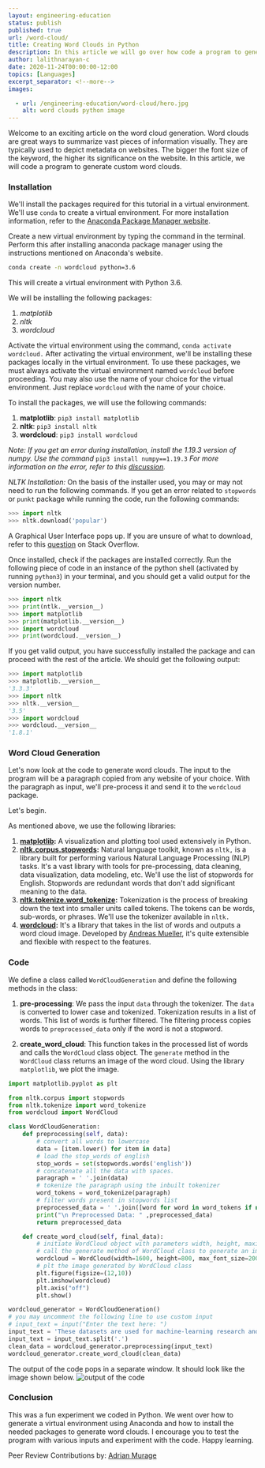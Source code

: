 ```yaml
---
layout: engineering-education
status: publish
published: true
url: /word-cloud/
title: Creating Word Clouds in Python
description: In this article we will go over how code a program to generate word clouds by creating a virtual environment in Python 3.6 and using Anaconda.
author: lalithnarayan-c
date: 2020-11-24T00:00:00-12:00
topics: [Languages]
excerpt_separator: <!--more-->
images:

  - url: /engineering-education/word-cloud/hero.jpg
    alt: word clouds python image
---
```

Welcome to an exciting article on the word cloud generation. Word clouds are great ways to summarize vast pieces of information visually. They are typically used to depict metadata on websites. The bigger the font size of the keyword, the higher its significance on the website. In this article, we will code a program to generate custom word clouds.  
<!--more-->
### Installation
We'll install the packages required for this tutorial in a virtual environment. We'll use `conda` to create a virtual environment. For more installation information, refer to the [Anaconda Package Manager website](https://www.anaconda.com/products/individual). 

Create a new virtual environment by typing the command in the terminal. Perform this after installing anaconda package manager using the instructions mentioned on Anaconda's website.

```bash
conda create -n wordcloud python=3.6
```

This will create a virtual environment with Python 3.6. 

We will be installing the following packages:
1. *matplotlib*
2. *nltk*
3. *wordcloud*

Activate the virtual environment using the command, `conda activate wordcloud.` After activating the virtual environment, we'll be installing these packages locally in the virtual environment. To use these packages, we must always activate the virtual environment named `wordcloud` before proceeding. You may also use the name of your choice for the virtual environment. Just replace `wordcloud` with the name of your choice.

To install the packages, we will use the following commands:
1. **matplotlib**: `pip3 install matplotlib`
2. **nltk**: `pip3 install nltk`
3. **wordcloud**: `pip3 install wordcloud`
   
*Note: If you get an error during installation, install the 1.19.3 version of numpy. Use the command* `pip3 install numpy==1.19.3` *For more information on the error, refer to this [discussion](https://developercommunity.visualstudio.com/content/problem/1207405/fmod-after-an-update-to-windows-2004-is-causing-a.html).*

*NLTK Installation:* On the basis of the installer used, you may or may not need to run the following commands. If you get an error related to `stopwords` or `punkt` package while running the code, run the following commands: 

```python
>>> import nltk
>>> nltk.download('popular')
```

A Graphical User Interface pops up. If you are unsure of what to download, refer to this [question](https://stackoverflow.com/questions/22211525/how-do-i-download-nltk-data) on Stack Overflow. 

Once installed, check if the packages are installed correctly. Run the following piece of code in an instance of the python shell (activated by running `python3`) in your terminal, and you should get a valid output for the version number.

```py
>>> import nltk
>>> print(ntlk.__version__)
>>> import matplotlib
>>> print(matplotlib.__version__)
>>> import wordcloud
>>> print(wordcloud.__version__)
```

If you get valid output, you have successfully installed the package and can proceed with the rest of the article. We should get the following output: 

```py
>>> import matplotlib
>>> matplotlib.__version__
'3.3.3'
>>> import nltk
>>> nltk.__version__
'3.5'
>>> import wordcloud
>>> wordcloud.__version__
'1.8.1'
```

### Word Cloud Generation
Let's now look at the code to generate word clouds. The input to the program will be a paragraph copied from any website of your choice. With the paragraph as input, we'll pre-process it and send it to the `wordcloud` package. 

Let's begin.

As mentioned above, we use the following libraries:
1. **[matplotlib](https://www.section.io/engineering-education/matplotlib-visualization-python/):** A visualization and plotting tool used extensively in Python. 
2. **[nltk.corpus.stopwords](https://pythonprogramming.net/stop-words-nltk-tutorial/):** Natural language toolkit, known as `nltk,` is a library built for performing various Natural Language Processing (NLP) tasks. It's a vast library with tools for pre-processing, data cleaning, data visualization, data modeling, etc. We'll use the list of stopwords for English. Stopwords are redundant words that don't add significant meaning to the data.
3. **[nltk.tokenize.word_tokenize](https://www.nltk.org/api/nltk.tokenize.html):** Tokenization is the process of breaking down the text into smaller units called tokens. The tokens can be words, sub-words, or phrases. We'll use the tokenizer available in `nltk.` 
4. **[wordcloud](https://pypi.org/project/wordcloud/):** It's a library that takes in the list of words and outputs a word cloud image. Developed by [Andreas Mueller](https://amueller.github.io/), it's quite extensible and flexible with respect to the features.

### Code
We define a class called `WordCloudGeneration` and define the following methods in the class:
1. **pre-processing**: We pass the input `data` through the tokenizer. The `data` is converted to lower case and tokenized. Tokenization results in a list of words. This list of words is further filtered. The filtering process copies words to `preprocessed_data` only if the word is not a stopword.

2. **create_word_cloud**: This function takes in the processed list of words and calls the `WordCloud` class object. The `generate` method in the `WordCloud` class returns an image of the word cloud. Using the library `matplotlib`, we plot the image. 

```py
import matplotlib.pyplot as plt

from nltk.corpus import stopwords
from nltk.tokenize import word_tokenize
from wordcloud import WordCloud

class WordCloudGeneration:
    def preprocessing(self, data):
        # convert all words to lowercase
        data = [item.lower() for item in data]
        # load the stop_words of english
        stop_words = set(stopwords.words('english'))
        # concatenate all the data with spaces.
        paragraph = ' '.join(data)
        # tokenize the paragraph using the inbuilt tokenizer
        word_tokens = word_tokenize(paragraph) 
        # filter words present in stopwords list 
        preprocessed_data = ' '.join([word for word in word_tokens if not word in stop_words])
        print("\n Preprocessed Data: " ,preprocessed_data)
        return preprocessed_data

    def create_word_cloud(self, final_data):
        # initiate WordCloud object with parameters width, height, maximum font size and background color
        # call the generate method of WordCloud class to generate an image
        wordcloud = WordCloud(width=1600, height=800, max_font_size=200, background_color="black").generate(final_data)
        # plt the image generated by WordCloud class
        plt.figure(figsize=(12,10))
        plt.imshow(wordcloud)
        plt.axis("off")
        plt.show()

wordcloud_generator = WordCloudGeneration()
# you may uncomment the following line to use custom input
# input_text = input("Enter the text here: ")
input_text = 'These datasets are used for machine-learning research and have been cited in peer-reviewed academic journals. Datasets are an integral part of the field of machine learning. Major advances in this field can result from advances in learning algorithms (such as deep learning), computer hardware, and, less-intuitively, the availability of high-quality training datasets.[1] High-quality labeled training datasets for supervised and semi-supervised machine learning algorithms are usually difficult and expensive to produce because of the large amount of time needed to label the data. Although they do not need to be labeled, high-quality datasets for unsupervised learning can also be difficult and costly to produce.'
input_text = input_text.split('.')
clean_data = wordcloud_generator.preprocessing(input_text)
wordcloud_generator.create_word_cloud(clean_data)

```

The output of the code pops in a separate window. It should look like the image shown below.
![output of the code](/engineering-education/word-cloud/output.jpg)


### Conclusion
This was a fun experiment we coded in Python. We went over how to generate a virtual environment using Anaconda and how to install the needed packages to generate word clouds. I encourage you to test the program with various inputs and experiment with the code. Happy learning.

Peer Review Contributions by: [Adrian Murage](/engineering-education/authors/adrian-murage/)
